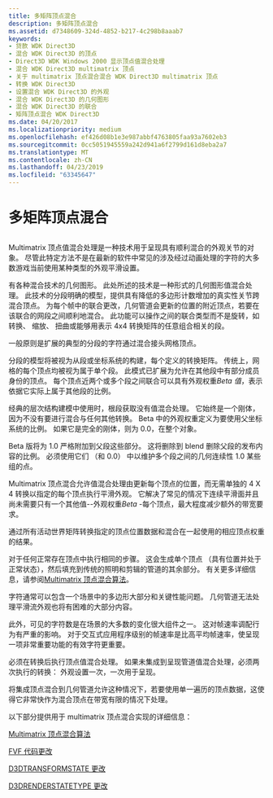 ```yaml
---
title: 多矩阵顶点混合
description: 多矩阵顶点混合
ms.assetid: d7348609-324d-4852-b217-4c298b8aaab7
keywords:
- 贷款 WDK Direct3D
- 混合 WDK Direct3D 的顶点
- Direct3D WDK Windows 2000 显示顶点值混合处理
- 混合 WDK Direct3D multimatrix 顶点
- 关于 multimatrix 顶点混合混合 WDK Direct3D multimatrix 顶点
- 转换 WDK Direct3D
- 设置混合 WDK Direct3D 的外观
- 混合 WDK Direct3D 的几何图形
- 混合 WDK Direct3D 的联合
- 矩阵顶点混合 WDK Direct3D
ms.date: 04/20/2017
ms.localizationpriority: medium
ms.openlocfilehash: ef426d08b1e3e987abbf4763805faa93a7602eb3
ms.sourcegitcommit: 0cc5051945559a242d941a6f2799d161d8eba2a7
ms.translationtype: MT
ms.contentlocale: zh-CN
ms.lasthandoff: 04/23/2019
ms.locfileid: "63345647"
---
```

# <a name="multimatrix-vertex-blending"></a>多矩阵顶点混合


## <span id="ddk_multimatrix_vertex_blending_gg"></span><span id="DDK_MULTIMATRIX_VERTEX_BLENDING_GG"></span>


Multimatrix 顶点值混合处理是一种技术用于呈现具有顺利混合的外观关节的对象。 尽管此特定方法不是在最新的软件中常见的涉及经过动画处理的字符的大多数游戏当前使用某种类型的外观平滑设置。

有各种混合技术的几何图形。 此处所述的技术是一种形式的几何图形值混合处理。 此技术的分段明确的模型，提供具有降低的多边形计数增加的真实性关节跨混合顶点。 为每个帧中的联合更改，几何管道会更新的位置的附近顶点，若要在该联合的网段之间顺利地混合。 此功能可以操作之间的联合类型而不是旋转，如转换、 缩放、 扭曲或能够用表示 4x4 转换矩阵的任意组合相关的段。

一般原则是扩展的典型的分段的字符通过混合接头网格顶点。

分段的模型将被视为从段或坐标系统的构建，每个定义的转换矩阵。 传统上，网格的每个顶点均被视为属于单个段。 此模式已扩展为允许在其他段中有部分成员身份的顶点。 每个顶点近两个或多个段之间联合可以具有外观权重*Beta 值*，表示依据它实际上属于其他段的比例。

经典的层次结构建模中使用时，根段获取没有值混合处理。 它始终是一个刚体，因为不没有要进行混合与任何其他转换。 Beta 中的外观权重定义为要使用父坐标系统的比例。 如果它是完全的刚体，则为 0.0，在整个对象。

Beta 版将为 1.0 严格附加到父段这些部分。 这将删除到 blend 删除父段的发布内容的比例。 必须使用它们 （和 0.0） 中以维护多个段之间的几何连续性 1.0 某些组的点。

Multimatrix 顶点混合允许值混合处理由更新每个顶点的位置，而无需单独的 4 X 4 转换以指定的每个顶点执行平滑外观。 它解决了常见的情况下连续平滑面并且尚未需要只有一个其他值--外观权重*Beta* -每个顶点，最大程度减少额外的带宽要求。

通过所有活动世界矩阵转换指定的顶点位置数据和混合在一起使用的相应顶点权重的结果。

对于任何正常存在顶点中执行相同的步骤。 这会生成单个顶点 （具有位置并处于正常状态），然后填充到传统的照明和剪辑的管道的其余部分。 有关更多详细信息，请参阅[Multimatrix 顶点混合算法](multimatrix-vertex-blending-algorithm.md)。

字符通常可以包含一个场景中的多边形大部分和关键性能问题。 几何管道无法处理平滑流外观也将有困难的大部分内容。

此外，可见的字符数是在场景的大多数的变化很大组件之一。 这对帧速率调配行为有严重的影响。 对于交互式应用程序级别的帧速率是比高平均帧速率，使呈现一项非常重要功能的有效字符更重要。

必须在转换后执行顶点值混合处理。 如果未集成到呈现管道值混合处理，必须两次执行的转换： 外观设置一次，一次用于呈现。

将集成顶点混合到几何管道允许这种情况下，若要使用单一遍历的顶点数据，这使得它非常快作为混合顶点在带宽有限的情况下处理。

以下部分提供用于 multimatrix 顶点混合实现的详细信息：

[Multimatrix 顶点混合算法](multimatrix-vertex-blending-algorithm.md)

[FVF 代码更改](fvf-code-changes.md)

[D3DTRANSFORMSTATE 更改](d3dtransformstate-changes.md)

[D3DRENDERSTATETYPE 更改](d3drenderstatetype-changes.md)

 

 





